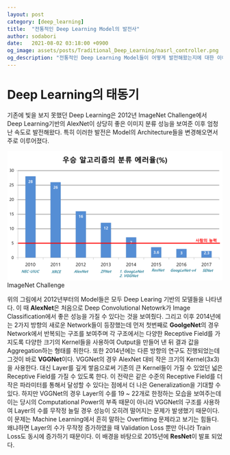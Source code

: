 ```yaml
---
layout: post
category: [deep_learning]
title:  "전통적인 Deep Learning Model의 발전사"
author: sodabori
date:   2021-08-02 03:18:00 +0900
og_image: assets/posts/Traditional_Deep_Learning/nasrl_controller.png
og_description: "전통적인 Deep Learning Model들이 어떻게 발전해왔는지에 대한 이야기를 나눕니다."
---
```

# Deep Learning의 태동기

기존에 빛을 보지 못했던 Deep Learning은 2012년 ImageNet Challenge에서 Deep Learning기반의 AlexNet이 상당히 좋은 이미지 분류 성능을 보여준 이후 엄청난 속도로 발전해왔다. 특히 이러한 발전은 Model의 Architecture들을 변경해오면서 주로 이루어졌다.

<div class="sx-picture">
  <a href="/assets/posts/Traditional_Deep_Learning/imagenet_challenge.png" data-lity>
    <img src="/assets/posts/Traditional_Deep_Learning/imagenet_challenge.png"/>
  </a>
  <span class="sx-subtitle">ImageNet Challenge</span>
</div>

위의 그림에서 2012년부터의 Model들은 모두 Deep Learing 기반의 모델들을 나타낸다. 이 때 **AlexNet**은 처음으로 Deep Convolutional Netowrk가 Image Classification에서 좋은 성능을 가질 수 있다는 것을 보여줬다. 그리고 이후 2014년에는 2가지 방향의 새로운 Network들이 등장했는데 먼저 첫번째로 **GoolgeNet**의 경우 Network에서 반복되는 구조를 보여주며 각 구조에서는 다양한 Receptive Field를 가지도록 다양한 크기의 Kernel들을 사용하여 Output을 만들어 낸 뒤 결과 값을 Aggregation하는 형태를 취한다. 또한 2014년에는 다른 방향의 연구도 진행되었는데 그것이 바로 **VGGNet**이다. VGGNet의 경우 AlexNet 대비 작은 크기의 Kernel(3x3)을 사용한다. 대신 Layer를 깊게 쌓음으로써 기존의 큰 Kernel들이 가질 수 있었던 넓은 Receptive Field를 가질 수 있도록 한다. 이 전략은 같은 수준의 Receptive Field를 더 작은 파라미터를 통해서 달성할 수 있다는 점에서 더 나은 Generalization을 기대할 수 있다. 하지만 VGGNet의 경우 Layer의 수를 19 ~ 22개로 한정하는 모습을 보여주는데 이는 당시의 Computational Power의 부족 때문이 아니라 VGGNet의 구조를 사용하여 Layer의 수를 무작정 늘릴 경우 성능이 오히려 떨어지는 문제가 발생했기 때문이다. 이 문제는 Machine Learning에서 흔히 말하는 Overfitting 문제라고 보기는 힘들다. 왜냐하면 Layer의 수가 무작정 증가하였을 때 Validation Loss 뿐만 아니라 Train Loss도 동시에 증가하기 때문이다. 이 배경을 바탕으로 2015년에 **ResNet**이 발표 되었다.
